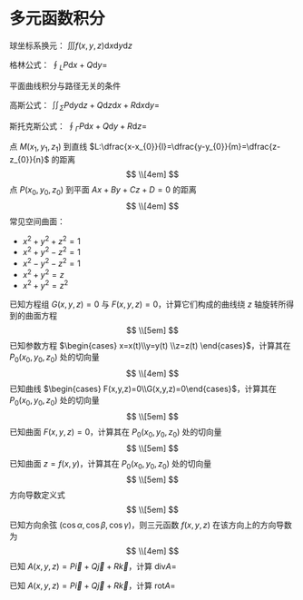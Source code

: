 # 多元函数积分

球坐标系换元：
$\displaystyle\iiint f(x,y,z)\text{d}x\text{d}y\text{d}z$

格林公式：
$\displaystyle\oint_{L}P\text{d}x+Q\text{d}y=$

平面曲线积分与路径无关的条件

高斯公式：
$\displaystyle\iint_{\Sigma}P\text{d}y\text{d}z+Q\text{d}z\text{d}x+R\text{d}x\text{d}y=$

斯托克斯公式：
$\displaystyle\oint_{\Gamma}P\text{d}x+Q\text{d}y+R\text{d}z=$

点 $M(x_{1},y_{1},z_{1})$ 到直线 $L:\dfrac{x-x_{0}}{l}=\dfrac{y-y_{0}}{m}=\dfrac{z-z_{0}}{n}$ 的距离
$$
\\[4em]
$$
点 $P(x_{0},y_{0},z_{0})$ 到平面 $Ax+By+Cz+D=0$ 的距离
$$
\\[4em]
$$
常见空间曲面：
- $x^{2}+y^{2}+z^{2}=1$
- $x^{2}+y^{2}-z^{2}=1$
- $x^{2}-y^{2}-z^{2}=1$
- $x^{2}+y^{2}=z$
- $x^{2}+y^{2}=z^{2}$

已知方程组 $G(x,y,z)=0$ 与 $F(x,y,z)=0$，计算它们构成的曲线绕 $z$ 轴旋转所得到的曲面方程
$$
\\[5em]
$$
已知参数方程 $\begin{cases} x=x(t)\\y=y(t) \\z=z(t) \end{cases}$，计算其在 $P_{0}(x_{0},y_{0},z_{0})$ 处的切向量
$$
\\[4em]
$$
已知曲线 $\begin{cases} F(x,y,z)=0\\G(x,y,z)=0\end{cases}$，计算其在 $P_{0}(x_{0},y_{0},z_{0})$ 处的切向量
$$
\\[5em]
$$
已知曲面 $F(x,y,z)=0$，计算其在 $P_{0}(x_{0},y_{0},z_{0})$ 处的切向量
$$
\\[5em]
$$
已知曲面 $z=f(x,y)$，计算其在 $P_{0}(x_{0},y_{0},z_{0})$ 处的切向量
$$
\\[5em]
$$
方向导数定义式
$$
\\[5em]
$$
已知方向余弦 $(\cos\alpha,\cos\beta,\cos\gamma)$，则三元函数 $f(x,y,z)$ 在该方向上的方向导数为
$$
\\[4em]
$$
已知 $A(x,y,z)=P\vec{i}+Q\vec{j}+R\vec{k}$，计算 $\text{div}A=$

已知 $A(x,y,z)=P\vec{i}+Q\vec{j}+R\vec{k}$，计算 $\text{rot}A=$